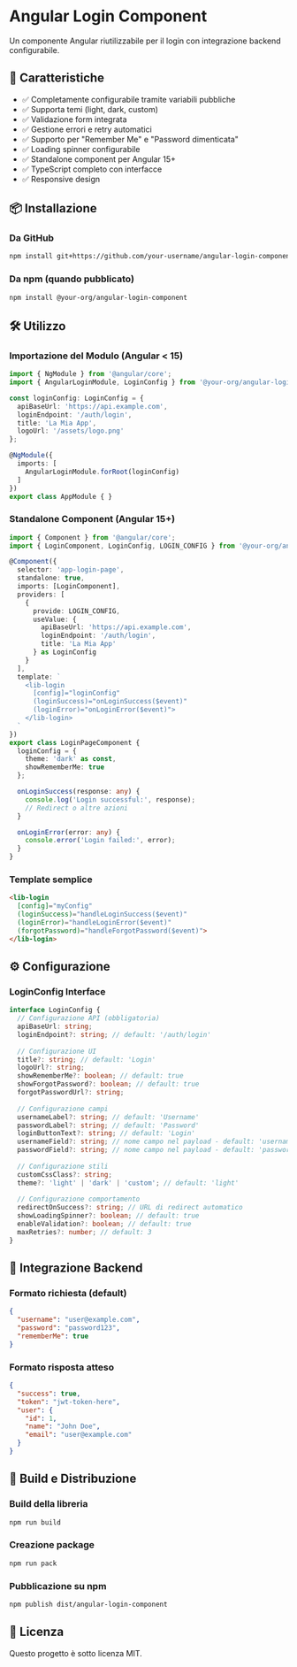 # Angular Login Component

Un componente Angular riutilizzabile per il login con integrazione backend configurabile.

## 🚀 Caratteristiche

- ✅ Completamente configurabile tramite variabili pubbliche
- ✅ Supporta temi (light, dark, custom)
- ✅ Validazione form integrata
- ✅ Gestione errori e retry automatici
- ✅ Supporto per "Remember Me" e "Password dimenticata"
- ✅ Loading spinner configurabile
- ✅ Standalone component per Angular 15+
- ✅ TypeScript completo con interfacce
- ✅ Responsive design

## 📦 Installazione

### Da GitHub
```bash
npm install git+https://github.com/your-username/angular-login-component.git
```

### Da npm (quando pubblicato)
```bash
npm install @your-org/angular-login-component
```

## 🛠 Utilizzo

### Importazione del Modulo (Angular < 15)

```typescript
import { NgModule } from '@angular/core';
import { AngularLoginModule, LoginConfig } from '@your-org/angular-login-component';

const loginConfig: LoginConfig = {
  apiBaseUrl: 'https://api.example.com',
  loginEndpoint: '/auth/login',
  title: 'La Mia App',
  logoUrl: '/assets/logo.png'
};

@NgModule({
  imports: [
    AngularLoginModule.forRoot(loginConfig)
  ]
})
export class AppModule { }
```

### Standalone Component (Angular 15+)

```typescript
import { Component } from '@angular/core';
import { LoginComponent, LoginConfig, LOGIN_CONFIG } from '@your-org/angular-login-component';

@Component({
  selector: 'app-login-page',
  standalone: true,
  imports: [LoginComponent],
  providers: [
    {
      provide: LOGIN_CONFIG,
      useValue: {
        apiBaseUrl: 'https://api.example.com',
        loginEndpoint: '/auth/login',
        title: 'La Mia App'
      } as LoginConfig
    }
  ],
  template: `
    <lib-login 
      [config]="loginConfig"
      (loginSuccess)="onLoginSuccess($event)"
      (loginError)="onLoginError($event)">
    </lib-login>
  `
})
export class LoginPageComponent {
  loginConfig = {
    theme: 'dark' as const,
    showRememberMe: true
  };

  onLoginSuccess(response: any) {
    console.log('Login successful:', response);
    // Redirect o altre azioni
  }

  onLoginError(error: any) {
    console.error('Login failed:', error);
  }
}
```

### Template semplice

```html
<lib-login 
  [config]="myConfig"
  (loginSuccess)="handleLoginSuccess($event)"
  (loginError)="handleLoginError($event)"
  (forgotPassword)="handleForgotPassword($event)">
</lib-login>
```

## ⚙️ Configurazione

### LoginConfig Interface

```typescript
interface LoginConfig {
  // Configurazione API (obbligatoria)
  apiBaseUrl: string;
  loginEndpoint?: string; // default: '/auth/login'
  
  // Configurazione UI
  title?: string; // default: 'Login'
  logoUrl?: string;
  showRememberMe?: boolean; // default: true
  showForgotPassword?: boolean; // default: true
  forgotPasswordUrl?: string;
  
  // Configurazione campi
  usernameLabel?: string; // default: 'Username'
  passwordLabel?: string; // default: 'Password'
  loginButtonText?: string; // default: 'Login'
  usernameField?: string; // nome campo nel payload - default: 'username'
  passwordField?: string; // nome campo nel payload - default: 'password'
  
  // Configurazione stili
  customCssClass?: string;
  theme?: 'light' | 'dark' | 'custom'; // default: 'light'
  
  // Configurazione comportamento
  redirectOnSuccess?: string; // URL di redirect automatico
  showLoadingSpinner?: boolean; // default: true
  enableValidation?: boolean; // default: true
  maxRetries?: number; // default: 3
}
```

## 📡 Integrazione Backend

### Formato richiesta (default)

```json
{
  "username": "user@example.com",
  "password": "password123",
  "rememberMe": true
}
```

### Formato risposta atteso

```json
{
  "success": true,
  "token": "jwt-token-here",
  "user": {
    "id": 1,
    "name": "John Doe",
    "email": "user@example.com"
  }
}
```

## 🚀 Build e Distribuzione

### Build della libreria
```bash
npm run build
```

### Creazione package
```bash
npm run pack
```

### Pubblicazione su npm
```bash
npm publish dist/angular-login-component
```

## 📄 Licenza

Questo progetto è sotto licenza MIT.
